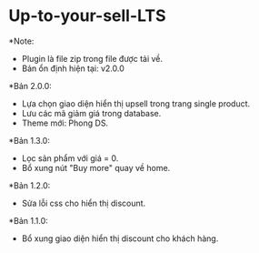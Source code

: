 # Up-to-your-sell-LTS

*Note: 
- Plugin là file zip trong file được tải về.
- Bản ổn định hiện tại: v2.0.0

*Bản 2.0.0:
- Lựa chọn giao diện hiển thị upsell trong trang single product.
- Lưu các mã giảm giá trong database.
- Theme mới: Phong DS.

*Bản 1.3.0:
- Lọc sản phẩm với giá = 0.
- Bổ xung nút "Buy more" quay về home.

*Bản 1.2.0:
- Sửa lỗi css cho hiển thị discount.

*Bản 1.1.0:
- Bổ xung giao diện hiển thị discount cho khách hàng.
